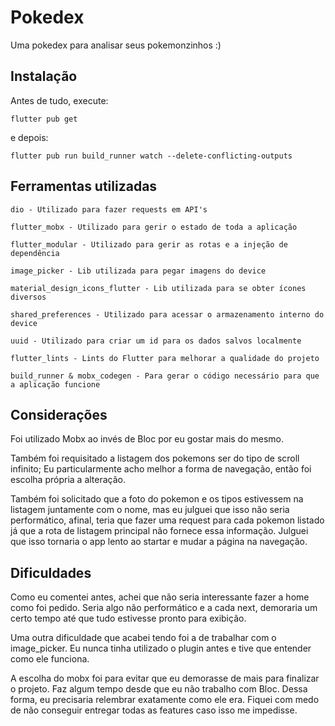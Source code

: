 # Pokedex
Uma pokedex para analisar seus pokemonzinhos :)

## Instalação

Antes de tudo, execute:

```
flutter pub get
```

e depois:

```
flutter pub run build_runner watch --delete-conflicting-outputs
```

## Ferramentas utilizadas

```
dio - Utilizado para fazer requests em API's

flutter_mobx - Utilizado para gerir o estado de toda a aplicação

flutter_modular - Utilizado para gerir as rotas e a injeção de dependência

image_picker - Lib utilizada para pegar imagens do device

material_design_icons_flutter - Lib utilizada para se obter ícones diversos

shared_preferences - Utilizado para acessar o armazenamento interno do device

uuid - Utilizado para criar um id para os dados salvos localmente

flutter_lints - Lints do Flutter para melhorar a qualidade do projeto

build_runner & mobx_codegen - Para gerar o código necessário para que a aplicação funcione
```

## Considerações

Foi utilizado Mobx ao invés de Bloc por eu gostar mais do mesmo.

Também foi requisitado a listagem dos pokemons ser do tipo de scroll infinito; Eu particularmente acho 
melhor a forma de navegação, então foi escolha própria a alteração.

Também foi solicitado que a foto do pokemon e os tipos estivessem na listagem juntamente com o nome, 
mas eu julguei que isso não seria performático, afinal, teria que fazer uma request para cada 
pokemon listado já que a rota de listagem principal não fornece essa informação. Julguei que isso 
tornaria o app lento ao startar e mudar a página na navegação.

## Dificuldades

Como eu comentei antes, achei que não seria interessante fazer a home como foi pedido. Seria algo não
performático e a cada next, demoraria um certo tempo até que tudo estivesse pronto para exibição.

Uma outra dificuldade que acabei tendo foi a de trabalhar com o image_picker. Eu nunca tinha utilizado
o plugin antes e tive que entender como ele funciona.

A escolha do mobx foi para evitar que eu demorasse de mais para finalizar o projeto. Faz algum tempo
desde que eu não trabalho com Bloc. Dessa forma, eu precisaria relembrar exatamente como ele era. Fiquei
com medo de não conseguir entregar todas as features caso isso me impedisse.